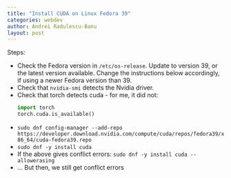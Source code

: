 ```yaml
---
title: "Install CUDA on Linux Fedora 39"
categories: webdev
author: Andrei Radulescu-Banu
layout: post
---
```


Steps:
* Check the Fedora version in `/etc/os-release`. Update to version 39, or the latest version available. Change the instructions below accordingly, if using a newer Fedora version than 39.
* Check that `nvidia-smi` detects the Nvidia driver.
* Check that torch detects cuda - for me, it did not:
  ```python
  import torch
  torch.cuda.is_available()
  ```
* `sudo dnf config-manager --add-repo https://developer.download.nvidia.com/compute/cuda/repos/fedora39/x86_64/cuda-fedora39.repo`
* `sudo dnf -y install cuda`
* If the above gives conflict errors: `sudo dnf -y install cuda --allowerasing`
* ... But then, we still get conflict errors